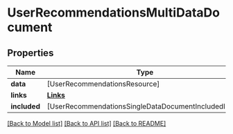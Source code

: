 # UserRecommendationsMultiDataDocument

## Properties
Name | Type | Description | Notes
------------ | ------------- | ------------- | -------------
**data** | [UserRecommendationsResource] |  | [optional] 
**links** | [**Links**](Links.md) |  | [optional] 
**included** | [UserRecommendationsSingleDataDocumentIncludedInner] |  | [optional] 

[[Back to Model list]](../README.md#documentation-for-models) [[Back to API list]](../README.md#documentation-for-api-endpoints) [[Back to README]](../README.md)



